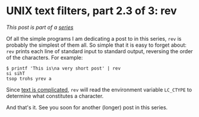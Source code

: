 # UNIX text filters, part 2.3 of 3: rev

*This post is part of a [series](../../series)*

Of all the simple programs I am dedicating a post to in this series,
`rev` is probably the simplest of them all.  So simple that it is
easy to forget about: `rev` prints each line of standard input to
standard output, reversing the order of the characters. For example:

```
$ printf 'This is\na very short post' | rev
si sihT
tsop trohs yrev a
```

Since [text is complicated](https://www.youtube.com/watch?v=gd5uJ7Nlvvo),
`rev` will read the environment variable `LC_CTYPE` to determine what
constitutes a character.

And that's it. See you soon for another (longer) post in this series.
